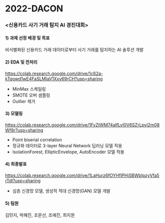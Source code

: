 # 2022-DACON

### <신용카드 사기 거래 탐지 AI 경진대회>

#### 1) 과제 선정 배경 및 목표

비식별화된 신용카드 거래 데이터로부터 사기 거래를 탐지하는 AI 솔루션 개발

#### 2) EDA 및 전처리

https://colab.research.google.com/drive/1c62a-kTqowd1wE4FaSLMIaV1Xxy69rCH?usp=sharing

- MinMax 스케일링
- SMOTE 오버 샘플링
- Outlier 제거

#### 3) 모델링

https://colab.research.google.com/drive/1FyZtWM74aIfLvI0V6SZrLpyi2m08Wf8r?usp=sharing

- Point biserial correlation
- 정규화 데이터로 3-layer Neural Network 딥러닝 모델 적용
- IsolationForest, EllipticEnvelope, AutoEncoder 모델 적용

#### 4) 최종발표

https://colab.research.google.com/drive/1LaHurz6fOYHfIPHjSBWbIpzyVfa5rTdl?usp=sharing

- 심층 신경망 모델, 생성적 적대 신경망(GAN) 모델 개발

#### 5) 팀원
김민지, 박혜진, 조문선, 조예진, 최지원
